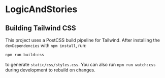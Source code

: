 # LogicAndStories

## Building Tailwind CSS

This project uses a PostCSS build pipeline for Tailwind. After installing the
`devDependencies` with `npm install`, run:

```bash
npm run build:css
```

to generate `static/css/styles.css`. You can also run `npm run watch:css` during
development to rebuild on changes.
